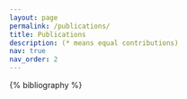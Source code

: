 ```yaml
---
layout: page
permalink: /publications/
title: Publications
description: (* means equal contributions) 
nav: true
nav_order: 2
---
```


<!-- _pages/publications.md -->
<div class="publications">

{% bibliography %}

</div>
